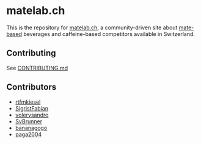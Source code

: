 # matelab.ch

This is the repository for [matelab.ch](https://matelab.ch), a community-driven site about [mate-based](https://en.wikipedia.org/wiki/Mate_(drink)) beverages and caffeine-based competitors available in Switzerland.

## Contributing

See [CONTRIBUTING.md](CONTRIBUTING.md)

## Contributors
+ [rtfmkiesel](https://x.com/rtfmkiesel)
+ [SigristFabian](https://x.com/SigristFabian)
+ [volerysandro](https://x.com/volerysandro)
+ [SvBrunner](https://github.com/SvBrunner)
+ [bananagogo](https://github.com/bananagogo)
+ [paga2004](https://github.com/paga2004)
